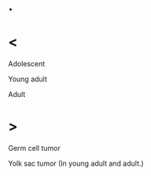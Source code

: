 # .

# <

Adolescent

Young adult

Adult

# >

Germ cell tumor

Yolk sac tumor
(In young adult and adult.)

